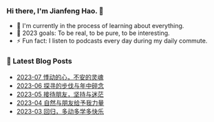 ### Hi there, I'm Jianfeng Hao. 👋

- 🌱 I'm currently in the process of learning about everything.
- 🥅 2023 goals: To be real, to be pure, to be interesting.
- ⚡ Fun fact: I listen to podcasts every day during my daily commute.

### 📕 Latest Blog Posts
<!-- BLOG-POST-LIST:START -->
- [2023-07 悸动的心，不安的灵魂](https://aetherhjf.com/2023/07/2023-07/)
- [2023-06 探寻的步伐与年中碎念](https://aetherhjf.com/2023/06/2023-06/)
- [2023-05 接待朋友，坚持与迷茫](https://aetherhjf.com/2023/05/2023-05/)
- [2023-04 自然与朋友给予我力量](https://aetherhjf.com/2023/04/2023-04/)
- [2023-03 回归，多动多学多快乐](https://aetherhjf.com/2023/03/2023-03/)
<!-- BLOG-POST-LIST:END -->
